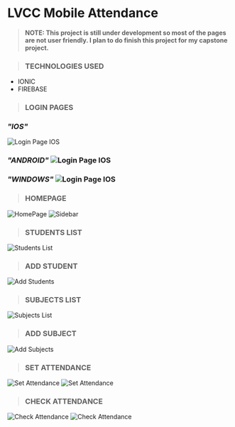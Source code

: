 # LVCC Mobile Attendance

> **NOTE: This project is still under development so most of the pages are not user friendly. I plan to do finish this project for my capstone project.**


> ### **TECHNOLOGIES USED**
* IONIC
* FIREBASE

> ### **LOGIN PAGES**

### *"IOS"* 
![Login Page IOS](https://github.com/mj-isip23/LVCC-Mobile-Attendance/blob/master/screenshots/login.PNG)
### *"ANDROID"* ![Login Page IOS](https://github.com/mj-isip23/LVCC-Mobile-Attendance/blob/master/screenshots/login-android.PNG)
### *"WINDOWS"* ![Login Page IOS](https://github.com/mj-isip23/LVCC-Mobile-Attendance/blob/master/screenshots/login-windows.PNG)

> ### **HOMEPAGE**

![HomePage](https://github.com/mj-isip23/LVCC-Mobile-Attendance/blob/master/screenshots/Homepage.PNG) ![Sidebar](https://github.com/mj-isip23/LVCC-Mobile-Attendance/blob/master/screenshots/sidebar.PNG)

> ### **STUDENTS LIST**

![Students List](https://github.com/mj-isip23/LVCC-Mobile-Attendance/blob/master/screenshots/studentslist.PNG) 

> ### **ADD STUDENT**

![Add Students](https://github.com/mj-isip23/LVCC-Mobile-Attendance/blob/master/screenshots/addstudent.PNG) 

> ### **SUBJECTS LIST**

![Subjects List](https://github.com/mj-isip23/LVCC-Mobile-Attendance/blob/master/screenshots/subjectslist.PNG) 

> ### **ADD SUBJECT**

![Add Subjects](https://github.com/mj-isip23/LVCC-Mobile-Attendance/blob/master/screenshots/addsubject.PNG) 

> ### **SET ATTENDANCE**

![Set Attendance](https://github.com/mj-isip23/LVCC-Mobile-Attendance/blob/master/screenshots/setattendance.PNG) ![Set Attendance](https://github.com/mj-isip23/LVCC-Mobile-Attendance/blob/master/screenshots/setattendance2.PNG) 

> ### **CHECK ATTENDANCE**

![Check Attendance](https://github.com/mj-isip23/LVCC-Mobile-Attendance/blob/master/screenshots/checkattendance.PNG) ![Check Attendance](https://github.com/mj-isip23/LVCC-Mobile-Attendance/blob/master/screenshots/checkattendance2.PNG)

